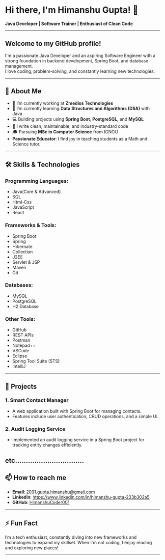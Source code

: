 # Hi there, I'm Himanshu Gupta! 👋 
**Java Developer | Software Trainer | Enthusiast of Clean Code**
<hr>
<h2>Welcome to my GitHub profile! </h2>
I'm a passionate Java Developer and an aspiring Software Engineer with a strong foundation in backend development, Spring Boot, and database management.<br> I love coding, problem-solving, and constantly learning new technologies.

---

## 🚀 About Me

- 🔭 I’m currently working at **Zmedios Technologies**
- 🌱 I’m currently learning **Data Structures and Algorithms (DSA)** with Java
- 💻 Building projects using **Spring Boot**, **PostgreSQL**, and **MySQL**
- 📝 I write clean, maintainable, and industry-standard code
- 🎓 Pursuing **MSc in Computer Science** from IGNOU
- **Passionate Educator**:  I find joy in teaching students as a Math and Science tutor.

---

## 🛠️ Skills & Technologies

### Programming Languages:
- Java(Core & Advanced)
- SQL
- Html-Css
- JavaScript
- React

### Frameworks & Tools:
- Spring Boot
- Spring
- Hibernate
- Collection
- J2EE
- Servlet & JSP
- Maven
- Git

### Databases:
- MySQL
- PostgreSQL
- H2 Database

### Other Tools:
- GitHub
- REST APIs
- Postman
- Notepad++
- VSCode
- Eclipse
- Spring Tool Suite (STS)
- IntelliJ
---

## 🌟 Projects

### 1. **Smart Contact Manager** 
- A web application built with Spring Boot for managing contacts.
- Features include user authentication, CRUD operations, and a simple UI.

### 2. **Audit Logging Service**
- Implemented an audit logging service in a Spring Boot project for tracking entity changes efficiently.

etc................................
---

## 📫 How to reach me

- **Email**: 2001.gupta.himanshu@gmail.com
- **LinkedIn**: https://www.linkedin.com/in/himanshu-gupta-233b302a5
- **GitHub**: [HimanshuCoder001](https://github.com/HimanshuCoder001)

---

## ⚡ Fun Fact

I’m a tech enthusiast, constantly diving into new frameworks and technologies to expand my skillset. When I'm not coding, I enjoy reading and exploring new places!

---

